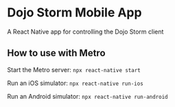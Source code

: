 # Dojo Storm Mobile App

A React Native app for controlling the Dojo Storm client

## How to use with Metro

Start the Metro server: `npx react-native start`

Run an iOS simulator: `npx react-native run-ios`

Run an Android simulator: `npx react-native run-android`